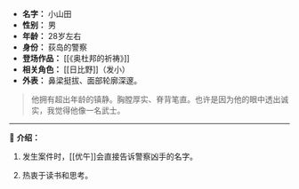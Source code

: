 
- **名字：** 小山田
- **性别：** 男
- **年龄：** 28岁左右
- **身份：** 荻岛的警察
- **登场作品：** [[《奥杜邦的祈祷》]]
- **相关角色：** [[日比野]]（发小）
- **外表：** 鼻梁挺拔、面部轮廓深邃。

> 他拥有超出年龄的镇静。胸膛厚实、脊背笔直。也许是因为他的眼中透出诚实，我觉得他像一名武士。

---

🚓 **介绍：** 

1. 发生案件时，[[优午]]会直接告诉警察凶手的名字。

2. 热衷于读书和思考。
